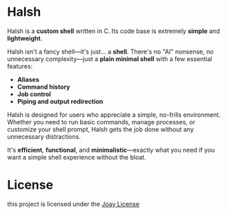 # Halsh

Halsh is a **custom shell** written in C. Its code base is extremely **simple** and **lightweight**. 

Halsh isn't a fancy shell—it's just... a **shell**. There's no "AI" nonsense, no unnecessary complexity—just a **plain minimal shell** with a few essential features:

- **Aliases**  
- **Command history**  
- **Job control**  
- **Piping and output redirection**

Halsh is designed for users who appreciate a simple, no-frills environment. Whether you need to run basic commands, manage processes, or customize your shell prompt, Halsh gets the job done without any unnecessary distractions. 

It's **efficient**, **functional**, and **minimalistic**—exactly what you need if you want a simple shell experience without the bloat.

# License
this project is licensed under the [Joay License](LICENSE)